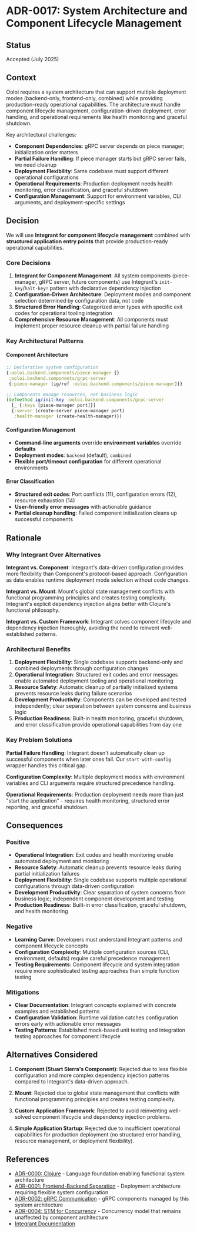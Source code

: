 # ADR-0017: System Architecture and Component Lifecycle Management

## Status

Accepted (July 2025)

## Context

Ooloi requires a system architecture that can support multiple deployment modes (backend-only, frontend-only, combined) while providing production-ready operational capabilities. The architecture must handle component lifecycle management, configuration-driven deployment, error handling, and operational requirements like health monitoring and graceful shutdown.

Key architectural challenges:
- **Component Dependencies**: gRPC server depends on piece manager; initialization order matters
- **Partial Failure Handling**: If piece manager starts but gRPC server fails, we need cleanup
- **Deployment Flexibility**: Same codebase must support different operational configurations
- **Operational Requirements**: Production deployment needs health monitoring, error classification, and graceful shutdown
- **Configuration Management**: Support for environment variables, CLI arguments, and deployment-specific settings

## Decision

We will use **Integrant for component lifecycle management** combined with **structured application entry points** that provide production-ready operational capabilities.

### Core Decisions

1. **Integrant for Component Management**: All system components (piece-manager, gRPC server, future components) use Integrant's `init-key`/`halt-key!` pattern with declarative dependency injection
2. **Configuration-Driven Architecture**: Deployment modes and component selection determined by configuration data, not code
3. **Structured Error Handling**: Categorized error types with specific exit codes for operational tooling integration
4. **Comprehensive Resource Management**: All components must implement proper resource cleanup with partial failure handling

### Key Architectural Patterns

#### Component Architecture
```clojure
;; Declarative system configuration
{:ooloi.backend.components/piece-manager {}
 :ooloi.backend.components/grpc-server 
 {:piece-manager (ig/ref :ooloi.backend.components/piece-manager)}}

;; Components manage resources, not business logic  
(defmethod ig/init-key :ooloi.backend.components/grpc-server
  [_ {:keys [piece-manager port]}]
  {:server (create-server piece-manager port)
   :health-manager (create-health-manager)})
```

#### Configuration Management
- **Command-line arguments** override **environment variables** override **defaults**
- **Deployment modes**: `backend` (default), `combined`
- **Flexible port/timeout configuration** for different operational environments

#### Error Classification
- **Structured exit codes**: Port conflicts (11), configuration errors (12), resource exhaustion (14)
- **User-friendly error messages** with actionable guidance
- **Partial cleanup handling**: Failed component initialization cleans up successful components

## Rationale

### Why Integrant Over Alternatives

**Integrant vs. Component**: Integrant's data-driven configuration provides more flexibility than Component's protocol-based approach. Configuration as data enables runtime deployment mode selection without code changes.

**Integrant vs. Mount**: Mount's global state management conflicts with functional programming principles and creates testing complexity. Integrant's explicit dependency injection aligns better with Clojure's functional philosophy.

**Integrant vs. Custom Framework**: Integrant solves component lifecycle and dependency injection thoroughly, avoiding the need to reinvent well-established patterns.

### Architectural Benefits

1. **Deployment Flexibility**: Single codebase supports backend-only and combined deployments through configuration changes
2. **Operational Integration**: Structured exit codes and error messages enable automated deployment tooling and operational monitoring
3. **Resource Safety**: Automatic cleanup of partially initialized systems prevents resource leaks during failure scenarios
4. **Development Productivity**: Components can be developed and tested independently; clear separation between system concerns and business logic
5. **Production Readiness**: Built-in health monitoring, graceful shutdown, and error classification provide operational capabilities from day one

### Key Problem Solutions

**Partial Failure Handling**: Integrant doesn't automatically clean up successful components when later ones fail. Our `start-with-config` wrapper handles this critical gap.

**Configuration Complexity**: Multiple deployment modes with environment variables and CLI arguments require structured precedence handling.

**Operational Requirements**: Production deployment needs more than just "start the application" - requires health monitoring, structured error reporting, and graceful shutdown.

## Consequences

### Positive

- **Operational Integration**: Exit codes and health monitoring enable automated deployment and monitoring
- **Resource Safety**: Automatic cleanup prevents resource leaks during partial initialization failures
- **Deployment Flexibility**: Single codebase supports multiple operational configurations through data-driven configuration
- **Development Productivity**: Clear separation of system concerns from business logic; independent component development and testing
- **Production Readiness**: Built-in error classification, graceful shutdown, and health monitoring

### Negative

- **Learning Curve**: Developers must understand Integrant patterns and component lifecycle concepts
- **Configuration Complexity**: Multiple configuration sources (CLI, environment, defaults) require careful precedence management
- **Testing Requirements**: Component lifecycle and system integration require more sophisticated testing approaches than simple function testing

### Mitigations

- **Clear Documentation**: Integrant concepts explained with concrete examples and established patterns
- **Configuration Validation**: Runtime validation catches configuration errors early with actionable error messages
- **Testing Patterns**: Established mock-based unit testing and integration testing approaches for component lifecycle

## Alternatives Considered

1. **Component (Stuart Sierra's Component)**: Rejected due to less flexible configuration and more complex dependency injection patterns compared to Integrant's data-driven approach.

2. **Mount**: Rejected due to global state management that conflicts with functional programming principles and creates testing complexity.

3. **Custom Application Framework**: Rejected to avoid reinventing well-solved component lifecycle and dependency injection problems.

4. **Simple Application Startup**: Rejected due to insufficient operational capabilities for production deployment (no structured error handling, resource management, or deployment flexibility).

## References

- [ADR-0000: Clojure](0000-Clojure.md) - Language foundation enabling functional system architecture
- [ADR-0001: Frontend-Backend Separation](0001-Frontend-Backend-Separation.md) - Deployment architecture requiring flexible system configuration
- [ADR-0002: gRPC Communication](0002-gRPC.md) - gRPC components managed by this system architecture
- [ADR-0004: STM for Concurrency](0004-STM-for-concurrency.md) - Concurrency model that remains unaffected by component architecture
- [Integrant Documentation](https://github.com/weavejester/integrant)